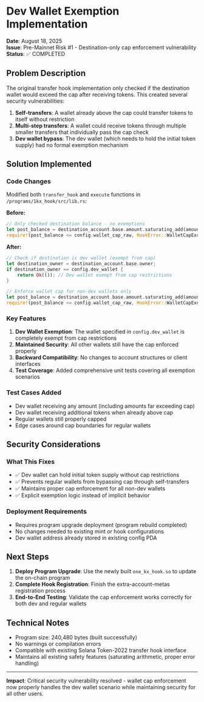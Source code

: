 # Dev Wallet Exemption Implementation

**Date**: August 18, 2025  
**Issue**: Pre-Mainnet Risk #1 - Destination-only cap enforcement vulnerability  
**Status**: ✅ COMPLETED

## Problem Description

The original transfer hook implementation only checked if the destination wallet would exceed the cap after receiving tokens. This created several security vulnerabilities:

1. **Self-transfers**: A wallet already above the cap could transfer tokens to itself without restriction
2. **Multi-step transfers**: A wallet could receive tokens through multiple smaller transfers that individually pass the cap check
3. **Dev wallet bypass**: The dev wallet (which needs to hold the initial token supply) had no formal exemption mechanism

## Solution Implemented

### Code Changes

Modified both `transfer_hook` and `execute` functions in `/programs/1kx_hook/src/lib.rs`:

**Before:**
```rust
// Only checked destination balance - no exemptions
let post_balance = destination_account.base.amount.saturating_add(amount);
require!(post_balance <= config.wallet_cap_raw, HookError::WalletCapExceeded);
```

**After:**
```rust
// Check if destination is dev wallet (exempt from cap)
let destination_owner = destination_account.base.owner;
if destination_owner == config.dev_wallet {
    return Ok(()); // Dev wallet exempt from cap restrictions
}

// Enforce wallet cap for non-dev wallets only
let post_balance = destination_account.base.amount.saturating_add(amount);
require!(post_balance <= config.wallet_cap_raw, HookError::WalletCapExceeded);
```

### Key Features

1. **Dev Wallet Exemption**: The wallet specified in `config.dev_wallet` is completely exempt from cap restrictions
2. **Maintained Security**: All other wallets still have the cap enforced properly
3. **Backward Compatibility**: No changes to account structures or client interfaces
4. **Test Coverage**: Added comprehensive unit tests covering all exemption scenarios

### Test Cases Added

- Dev wallet receiving any amount (including amounts far exceeding cap)
- Dev wallet receiving additional tokens when already above cap
- Regular wallets still properly capped
- Edge cases around cap boundaries for regular wallets

## Security Considerations

### What This Fixes
- ✅ Dev wallet can hold initial token supply without cap restrictions
- ✅ Prevents regular wallets from bypassing cap through self-transfers
- ✅ Maintains proper cap enforcement for all non-dev wallets
- ✅ Explicit exemption logic instead of implicit behavior

### Deployment Requirements
- Requires program upgrade deployment (program rebuild completed)
- No changes needed to existing mint or hook configurations
- Dev wallet address already stored in existing config PDA

## Next Steps

1. **Deploy Program Upgrade**: Use the newly built `one_kx_hook.so` to update the on-chain program
2. **Complete Hook Registration**: Finish the extra-account-metas registration process
3. **End-to-End Testing**: Validate the cap enforcement works correctly for both dev and regular wallets

## Technical Notes

- Program size: 240,480 bytes (built successfully)
- No warnings or compilation errors
- Compatible with existing Solana Token-2022 transfer hook interface
- Maintains all existing safety features (saturating arithmetic, proper error handling)

---

**Impact**: Critical security vulnerability resolved - wallet cap enforcement now properly handles the dev wallet scenario while maintaining security for all other users.

